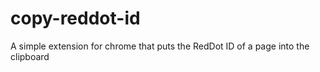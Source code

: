 # copy-reddot-id
A simple extension for chrome that puts the RedDot ID of a page into the clipboard
